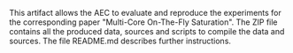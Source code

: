 This artifact allows the AEC to evaluate and reproduce the experiments for the corresponding paper "Multi-Core On-The-Fly Saturation".
The ZIP file contains all the produced data, sources and scripts to compile the data and sources.
The file README.md describes further instructions.

